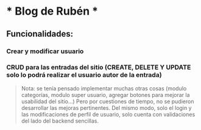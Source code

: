 # * Blog de Rubén *

## Funcionalidades:

### Crear y modificar usuario

### CRUD para las entradas del sitio (CREATE, DELETE Y UPDATE solo lo podrá realizar el usuario autor de la entrada)

>Nota: se tenía pensado implementar muchas otras cosas (modulo categorías, modulo super usuario, agregar botones para mejorar la usabilidad del sitio...) Pero por cuestiones de tiempo, no se pudieron desarrollar las mejoras pertinentes. Del mismo modo, solo el login y las modificaciones de perfil de usuario, solo cuenta con  validaciones del lado del backend sencillas.
